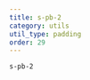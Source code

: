 ```yaml
---
title: s-pb-2
category: utils
util_type: padding
order: 29
---
```

<div class="s-pb-2">
  <code>s-pb-2</code>
</div>
